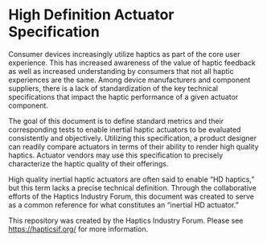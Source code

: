 # High Definition Actuator Specification

Consumer devices increasingly utilize haptics as part of the core user experience. This has increased awareness of the value of haptic feedback as well as increased understanding by consumers that not all haptic experiences are the same. Among device manufacturers and component suppliers, there is a lack of standardization of the key technical specifications that impact the haptic performance of a given actuator component. 

 

The goal of this document is to define standard metrics and their corresponding tests to enable inertial haptic actuators to be evaluated consistently and objectively. Utilizing this specification, a product designer can readily compare actuators in terms of their ability to render high quality haptics. Actuator vendors may use this specification to precisely characterize the haptic quality of their offerings. 

 

High quality inertial haptic actuators are often said to enable “HD haptics,” but this term lacks a precise technical definition. Through the collaborative efforts of the Haptics Industry Forum, this document was created to serve as a common reference for what constitutes an “inertial HD actuator.” 

 
 This repository was created by the Haptics Industry Forum. Please see https://hapticsif.org/ for more information.
